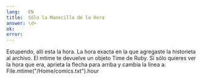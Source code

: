 ```yaml
---
lang:   EN
title:  Sólo la Manecilla de la Hora
answer: \d+
ok:     
error:  
---
```


Estupendo, all&iacute; esta la hora. La hora exacta en la que agregaste la historieta al archivo. El mtime te devuelve un objeto Time de Ruby.
    Si s&oacute;lo quieres ver la hora que era, aprieta la flecha para arriba y cambia la l&iacute;nea a: 
    File.mtime("/Home/comics.txt").hour

